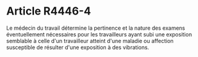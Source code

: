 # Article R4446-4

  
Le médecin du travail détermine la pertinence et la nature des examens éventuellement nécessaires pour les travailleurs ayant subi une exposition semblable à celle d'un travailleur atteint d'une maladie ou affection susceptible de résulter d'une exposition à des vibrations.